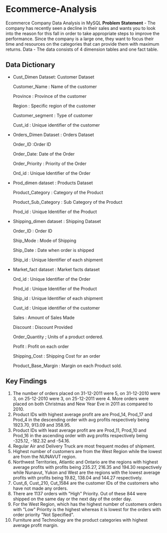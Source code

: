 # Ecommerce-Analysis
Ecommerce Company Data Analysis in MySQL
**Problem Statement** - The company has recently seen a decline in their sales and wants you to look into the reason for this fall in order to take appropriate steps to improve the performance. Since the company is a large one, they want to focus their time and resources on the categories that can provide them with maximum returns.
Data - The data consists of 4 dimension tables and one fact table.
## Data Dictionary
* Cust_Dimen Dataset: Customer Dataset
  
  Customer_Name : Name of the customer
  
  Province : Province of the customer
  
  Region : Specific region of the customer
  
  Customer_segment : Type of customer
  
  Cust_id : Unique identifier of the customer
  
* Orders_Dimen Dataset : Orders Dataset
  
  Order_ID :Order ID
  
  Order_Date: Date of the Order
  
  Order_Priority : Priority of the Order
  
  Ord_id : Unique Identifier of the Order
  
* Prod_dimen dataset : Products Dataset
  
  Product_Category : Category of the Product
  
  Product_Sub_Category : Sub Category of the Product
  
  Prod_id : Unique Identifier of the Product
  
* Shipping_dimen dataset : Shipping Dataset
  
  Order_ID : Order ID
  
  Ship_Mode : Mode of Shipping
  
  Ship_Date : Date when order is shipped
  
  Ship_id : Unique Identifier of each shipment
  
* Market_fact dataset : Market facts dataset
  
  Ord_id : Unique Identifier of the Order
  
  Prod_id : Unique Identifier of the Product
  
  Ship_id : Unique Identifier of each shipment
  
  Cust_id : Unique identifier of the customer
  
  Sales : Amount of Sales Made
  
  Discount : Discount Provided
  
  Order_Quantity ; Units of a product ordered.
  
  Profit : Profit on each order
  
  Shipping_Cost : Shipping Cost for an order
  
  Product_Base_Margin : Margin on each Product sold.
  
## Key Findings
1. The number of orders placed on 31-12-2011 were 5, on 31-12-2010 were 3, on 25-12-2010 were 3, on 25-12-2011 were 4. More orders were placed on both Christmas and New Year Eve in 2011 as compared to 2010.
2. Product IDs with highest average profit are are Prod_14, Prod_17 and Prod_4 in the descending order with avg profits respectively being 1923.70, 913.09 and 358.95.
3. Product IDs with least average profit are are Prod_11, Prod_10 and Prod_16 in the ascending order with avg profits respectively being -325.12, -182.32 and -54.16.
4. Regular Air and Delivery Truck are most frequent modes of shipment.
5. Highest number of customers are from the West Region while the lowest are from the NUNAVUT region.
6. Northwest Territories, Atlantic and Ontario are the regions with highest average profits with profits being 235.27, 216.35 and 194.30 respectively while Nunavut, Yukon and West are the regions with the lowest average profits with profits being 19.82, 138.04 and 144.27 respectively.
7. Cust_6, Cust_210, Cut_1584 are the customer IDs of the customers who have not made any orders.
8. There are 1137 orders with "High" Priority. Out of these 844 were shipped on the same day or the next day of the order day.
9. For the West Region, which has the highest number of customers orders with "Low" Priority is the highest whereas it is lowest for the orders with order priority "Not Specified".
10. Furniture and Technology are the product categories with highest average profit margin.
